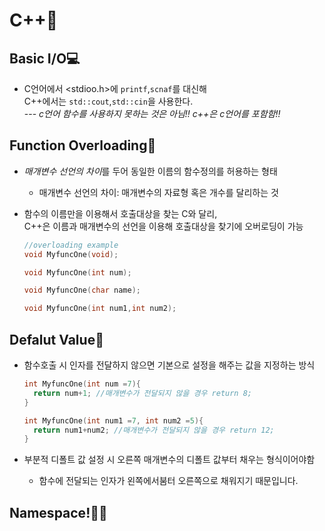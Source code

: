 # C++📜

## Basic I/O💻

- C언어에서 <stdioo.h>에 `printf`,`scnaf`를 대신해<br>
  C++에서는 <iostream> `std::cout`,`std::cin`을 사용한다.  
   --- _c언어 함수를 사용하지 못하는 것은 아님!! c++은 c언어를 포함함!!_

## Function Overloading🧱

- *매개변수 선언의 차이*를 두어 동일한 이름의 함수정의를 허용하는 형태
  - 매개변수 선언의 차이: 매개변수의 자료형 혹은 개수를 달리하는 것
- 함수의 이름만을 이용해서 호출대상을 찾는 C와 달리,<br>
  C++은 이름과 매개변수의 선언을 이용해 호출대상을 찾기에 오버로딩이 가능

  ```c++
  //overloading example
  void MyfuncOne(void);

  void MyfuncOne(int num);

  void MyfuncOne(char name);

  void MyfuncOne(int num1,int num2);
  ```

## Defalut Value🔢

- 함수호출 시 인자를 전달하지 않으면 기본으로 설정을 해주는 값을 지정하는 방식

  ```c++
  int MyfuncOne(int num =7){
    return num+1; //매개변수가 전달되지 않을 경우 return 8;
  }

  int MyfuncOne(int num1 =7, int num2 =5){
    return num1+num2; //매개변수가 전달되지 않을 경우 return 12;
  }
  ```

- 부분적 디폴트 값 설정 시 오른쪽 매개변수의 디폴트 값부터 채우는 형식이어야함
  - 함수에 전달되는 인자가 왼쪽에서붐터 오른쪽으로 채워지기 때문입니다.

## Namespace!🙋‍♂️
